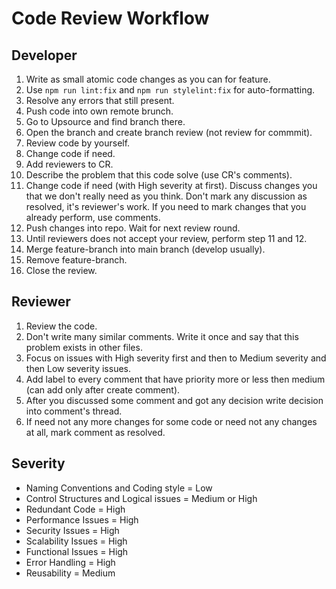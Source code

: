# Code Review Workflow

## Developer
1. Write as small atomic code changes as you can for feature.
2. Use `npm run lint:fix` and `npm run stylelint:fix` for auto-formatting.
3. Resolve any errors that still present.
4. Push code into own remote brunch.
5. Go to Upsource and find branch there.
6. Open the branch and create branch review (not review for commmit).
7. Review code by yourself.
8. Change code if need.
9. Add reviewers to CR.
10. Describe the problem that this code solve (use CR's comments).
11. Change code if need (with High severity at first). Discuss changes you that we don't really need as you think. Don't mark any discussion as resolved, it's reviewer's work. If you need to mark changes that you already perform, use comments.
12. Push changes into repo. Wait for next review round.
13. Until reviewers does not accept your review, perform step 11 and 12.
14. Merge feature-branch into main branch (develop usually).
15. Remove feature-branch.
16. Close the review.

## Reviewer
1. Review the code.
2. Don't write many similar comments. Write it once and say that this problem exists in other files.
3. Focus on issues with High severity first and then to Medium severity and then Low severity issues.
4. Add label to every comment that have priority more or less then medium (can add only after create comment).
5. After you discussed some comment and got any decision write decision into comment's thread.
6. If need not any more changes for some code or need not any changes at all, mark comment as resolved.

## Severity
- Naming Conventions and Coding style = Low
- Control Structures and Logical issues = Medium or High
- Redundant Code = High
- Performance Issues = High
- Security Issues = High
- Scalability Issues = High
- Functional Issues = High
- Error Handling = High
- Reusability = Medium
